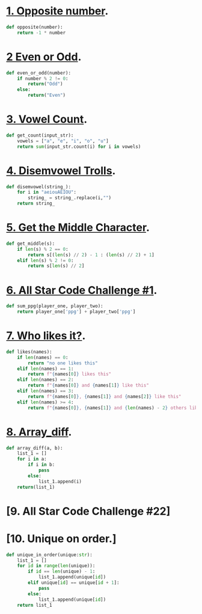 # [1. Opposite number](https://www.codewars.com/kata/reviews/56deebdf6a5c28baa900003b/groups/56ef47f804b6a49d7100190f).
```python
def opposite(number):
    return -1 * number
```

# [2 Even or Odd](https://www.codewars.com/kata/reviews/53da3de52a289a37bc00128a/groups/53ea21bc7b5dfef3e30006f8).
```python
def even_or_odd(number):
    if number % 2 != 0:
        return("Odd")
    else:
        return("Even")
```

# [3. Vowel Count](https://www.codewars.com/users/VicDik/completed_solutions).

```python
def get_count(input_str):
    vowels = ["a", "e", "i", "o", "u"]
    return sum(input_str.count(i) for i in vowels)
```

# [4. Disemvowel Trolls](https://www.codewars.com/users/VicDik/completed_solutions).

```python
def disemvowel(string_):
    for i in "aeiouAEIOU":
        string_ = string_.replace(i,"")
    return string_
```
# [5. Get the Middle Character](https://www.codewars.com/users/VicDik/completed_solutions).

```python
def get_middle(s):
    if len(s) % 2 == 0:
        return s[(len(s) // 2) - 1 : (len(s) // 2) + 1]
    elif len(s) % 2 != 0:
        return s[len(s) // 2]
```

# [6. All Star Code Challenge #1](https://www.codewars.com/kata/reviews/586435fe812998c93400129b/groups/586570e0ece9e8b0a2000ed8).

```python
def sum_ppg(player_one, player_two):
    return player_one['ppg'] + player_two['ppg']
```

# [7. Who likes it?](https://www.codewars.com/users/VicDik/completed_solutions).

```python
def likes(names):
    if len(names) == 0:
        return "no one likes this"
    elif len(names) == 1:
        return f"{names[0]} likes this"
    elif len(names) == 2:
        return f"{names[0]} and {names[1]} like this"
    elif len(names) == 3:
        return f"{names[0]}, {names[1]} and {names[2]} like this"
    elif len(names) >= 4:
        return f"{names[0]}, {names[1]} and {len(names) - 2} others like this"
```

# [8. Array_diff](https://www.codewars.com/users/VicDik/completed_solutions). 

```python
def array_diff(a, b):
    list_1 = []
    for i in a:
        if i in b:
            pass
        else:
            list_1.append(i)
    return(list_1)
```

# [9. All Star Code Challenge #22]

# [10. Unique on order.] 
```python
def unique_in_order(unique:str):
    list_1 = []
    for id in range(len(unique)):
        if id == len(unique) - 1:
            list_1.append(unique[id])
        elif unique[id] == unique[id + 1]:
            pass
        else:
            list_1.append(unique[id])
    return list_1
 ```
